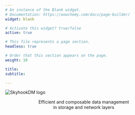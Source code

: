 ```yaml
---
# An instance of the Blank widget.
# Documentation: https://wowchemy.com/docs/page-builder/
widget: blank

# Activate this widget? true/false
active: true

# This file represents a page section.
headless: true

# Order that this section appears on the page.
weight: 10

title:
subtitle:

---
```


![SkyhookDM logo](logo.png)

<center>
Efficient and composable data management<br
> in storage and network layers
</center>